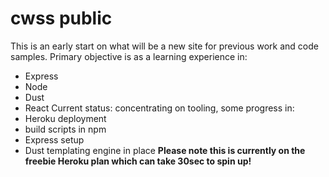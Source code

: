 # cwss public
This is an early start on what will be a new site for previous work and code samples.
Primary objective is as a learning experience in:
- Express
- Node
- Dust
- React
Current status: concentrating on tooling, some progress in:
- Heroku deployment
- build scripts in npm
- Express setup
- Dust templating engine in place
**Please note this is currently on the freebie Heroku plan which can take 30sec to spin up!**

